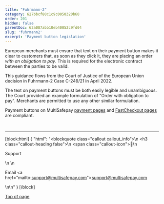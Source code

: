 ```yaml
---
title: "Fuhrmann-2"
category: 627bbcf80c1c9c0050320b60
order: 201
hidden: false
parentDoc: 62a087abb10eb40052c9fd04
slug: 'fuhrmann2'
excerpt: 'Payment button legislation'
---
```


European merchants must ensure that text on their payment button makes it clear to customers that, as soon as they click it, they are placing an order _with an obligation to pay_. This is required for the electronic contract between the parties to be valid. 

This guidance flows from the Court of Justice of the European Union decision in Fuhrmann-2 Case C-249/21 in April 2022.

The text on payment buttons must be both easily legible and unambiguous. The Court provided an example formulation of "Order with obligation to pay". Merchants are permitted to use any other similar formulation. 

Payment buttons on MultiSafepay [payment pages](/docs/payment-pages/) and [FastCheckout pages](/docs/fastcheckout/) are compliant. 

<br>

--- 

[block:html]
{
  "html": "<blockquote class=\"callout callout_info\">\n    <h3 class=\"callout-heading false\">\n        <span class=\"callout-icon\">💬</span>\n        <p>Support</p>\n    </h3>\n    <p>Email <a href=\"mailto:support@multisafepay.com\">support@multisafepay.com</a></p>\n</blockquote>\n"
}
[/block]

[Top of page](#)

